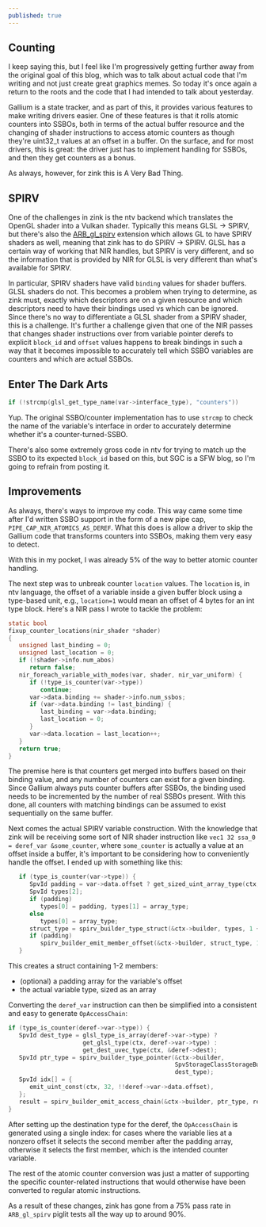 ```yaml
---
published: true
---
```

## Counting
I keep saying this, but I feel like I'm progressively getting further away from the original goal of this blog, which was to talk about actual code that I'm writing and not just create great graphics memes. So today it's once again a return to the roots and the code that I had intended to talk about yesterday.

Gallium is a state tracker, and as part of this, it provides various features to make writing drivers easier. One of these features is that it rolls atomic counters into SSBOs, both in terms of the actual buffer resource and the changing of shader instructions to access atomic counters as though they're uint32_t values at an offset in a buffer. On the surface, and for most drivers, this is great: the driver just has to implement handling for SSBOs, and then they get counters as a bonus.

As always, however, for zink this is A Very Bad Thing.

## SPIRV
One of the challenges in zink is the ntv backend which translates the OpenGL shader into a Vulkan shader. Typically this means GLSL -> SPIRV, but there's also the [ARB_gl_spirv](https://www.khronos.org/registry/OpenGL/extensions/ARB/ARB_gl_spirv.txt) extension which allows GL to have SPIRV shaders as well, meaning that zink has to do SPIRV -> SPIRV. GLSL has a certain way of working that NIR handles, but SPIRV is very different, and so the information that is provided by NIR for GLSL is very different than what's available for SPIRV.

In particular, SPIRV shaders have valid `binding` values for shader buffers. GLSL shaders do not. This becomes a problem when trying to determine, as zink must, exactly which descriptors are on a given resource and which descriptors need to have their bindings used vs which can be ignored. Since there's no way to differentiate a GLSL shader from a SPIRV shader, this is a challenge. It's further a challenge given that one of the NIR passes that changes shader instructions over from variable pointer derefs to explicit `block_id` and `offset` values happens to break bindings in such a way that it becomes impossible to accurately tell which SSBO variables are counters and which are actual SSBOs.

## Enter The Dark Arts
```c
if (!strcmp(glsl_get_type_name(var->interface_type), "counters"))
```

Yup. The original SSBO/counter implementation has to use `strcmp` to check the name of the variable's interface in order to accurately determine whether it's a counter-turned-SSBO.

There's also some extremely gross code in ntv for trying to match up the SSBO to its expected `block_id` based on this, but SGC is a SFW blog, so I'm going to refrain from posting it.

## Improvements
As always, there's ways to improve my code. This way came some time after I'd written SSBO support in the form of a new pipe cap, `PIPE_CAP_NIR_ATOMICS_AS_DEREF`. What this does is allow a driver to skip the Gallium code that transforms counters into SSBOs, making them very easy to detect.

With this in my pocket, I was already 5% of the way to better atomic counter handling.

The next step was to unbreak counter `location` values. The `location` is, in ntv language, the offset of a variable inside a given buffer block using a type-based unit, e.g., `location=1` would mean an offset of 4 bytes for an int type block. Here's a NIR pass I wrote to tackle the problem:

```c
static bool
fixup_counter_locations(nir_shader *shader)
{
   unsigned last_binding = 0;
   unsigned last_location = 0;
   if (!shader->info.num_abos)
      return false;
   nir_foreach_variable_with_modes(var, shader, nir_var_uniform) {
      if (!type_is_counter(var->type))
         continue;
      var->data.binding += shader->info.num_ssbos;
      if (var->data.binding != last_binding) {
         last_binding = var->data.binding;
         last_location = 0;
      }
      var->data.location = last_location++;
   }
   return true;
}

```
The premise here is that counters get merged into buffers based on their binding value, and any number of counters can exist for a given binding. Since Gallium always puts counter buffers after SSBOs, the binding used needs to be incremented by the number of real SSBOs present. With this done, all counters with matching bindings can be assumed to exist sequentially on the same buffer.

Next comes the actual SPIRV variable construction. With the knowledge that zink will be receiving some sort of NIR shader instruction like `vec1 32 ssa_0 = deref_var &some_counter`, where `some_counter` is actually a value at an offset inside a buffer, it's important to be considering how to conveniently handle the offset. I ended up with something like this:
```c
   if (type_is_counter(var->type)) {
      SpvId padding = var->data.offset ? get_sized_uint_array_type(ctx, var->data.offset / 4) : 0;
      SpvId types[2];
      if (padding)
         types[0] = padding, types[1] = array_type;
      else
         types[0] = array_type;
      struct_type = spirv_builder_type_struct(&ctx->builder, types, 1 + !!padding);
      if (padding)
         spirv_builder_emit_member_offset(&ctx->builder, struct_type, 1, var->data.offset);
   }
```
This creates a struct containing 1-2 members:
* (optional) a padding array for the variable's offset
* the actual variable type, sized as an array<uint32>

Converting the `deref_var` instruction can then be simplified into a consistent and easy to generate `OpAccessChain`:
```c
if (type_is_counter(deref->var->type)) {
   SpvId dest_type = glsl_type_is_array(deref->var->type) ?
                     get_glsl_type(ctx, deref->var->type) :
                     get_dest_uvec_type(ctx, &deref->dest);
   SpvId ptr_type = spirv_builder_type_pointer(&ctx->builder,
                                               SpvStorageClassStorageBuffer,
                                               dest_type);
   SpvId idx[] = {
      emit_uint_const(ctx, 32, !!deref->var->data.offset),
   };
   result = spirv_builder_emit_access_chain(&ctx->builder, ptr_type, result, idx, ARRAY_SIZE(idx));
}
```
After setting up the destination type for the deref, the `OpAccessChain` is generated using a single index: for cases where the variable lies at a nonzero offset it selects the second member after the padding array, otherwise it selects the first member, which is the intended counter variable.

The rest of the atomic counter conversion was just a matter of supporting the specific counter-related instructions that would otherwise have been converted to regular atomic instructions.

As a result of these changes, zink has gone from a 75% pass rate in `ARB_gl_spirv` piglit tests all the way up to around 90%.
